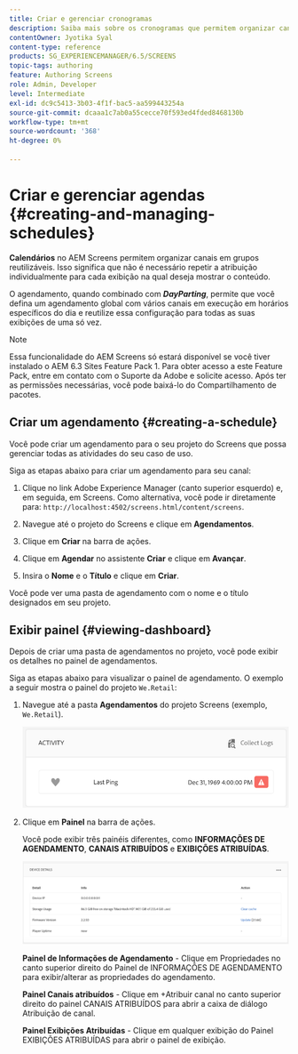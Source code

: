 ```yaml
---
title: Criar e gerenciar cronogramas
description: Saiba mais sobre os cronogramas que permitem organizar canais em grupos reutilizáveis para que você não precise repetir as atribuições individualmente.
contentOwner: Jyotika Syal
content-type: reference
products: SG_EXPERIENCEMANAGER/6.5/SCREENS
topic-tags: authoring
feature: Authoring Screens
role: Admin, Developer
level: Intermediate
exl-id: dc9c5413-3b03-4f1f-bac5-aa599443254a
source-git-commit: dcaaa1c7ab0a55cecce70f593ed4fded8468130b
workflow-type: tm+mt
source-wordcount: '368'
ht-degree: 0%

---
```


# Criar e gerenciar agendas {#creating-and-managing-schedules}

**Calendários** no AEM Screens permitem organizar canais em grupos reutilizáveis. Isso significa que não é necessário repetir a atribuição individualmente para cada exibição na qual deseja mostrar o conteúdo.

O agendamento, quando combinado com ***DayParting***, permite que você defina um agendamento global com vários canais em execução em horários específicos do dia e reutilize essa configuração para todas as suas exibições de uma só vez.

>[!NOTE]
>
>Essa funcionalidade do AEM Screens só estará disponível se você tiver instalado o AEM 6.3 Sites Feature Pack 1. Para obter acesso a este Feature Pack, entre em contato com o Suporte da Adobe e solicite acesso. Após ter as permissões necessárias, você pode baixá-lo do Compartilhamento de pacotes.

## Criar um agendamento {#creating-a-schedule}

Você pode criar um agendamento para o seu projeto do Screens que possa gerenciar todas as atividades do seu caso de uso.

Siga as etapas abaixo para criar um agendamento para seu canal:

1. Clique no link Adobe Experience Manager (canto superior esquerdo) e, em seguida, em Screens. Como alternativa, você pode ir diretamente para: `http://localhost:4502/screens.html/content/screens`.
1. Navegue até o projeto do Screens e clique em **Agendamentos**.
1. Clique em **Criar** na barra de ações.
1. Clique em **Agendar** no assistente **Criar** e clique em **Avançar**.

1. Insira o **Nome** e o **Título** e clique em **Criar**.

Você pode ver uma pasta de agendamento com o nome e o título designados em seu projeto.


## Exibir painel {#viewing-dashboard}

Depois de criar uma pasta de agendamentos no projeto, você pode exibir os detalhes no painel de agendamentos.

Siga as etapas abaixo para visualizar o painel de agendamento. O exemplo a seguir mostra o painel do projeto `We.Retail`:

1. Navegue até a pasta **Agendamentos** do projeto Screens (exemplo, `We.Retail`).

   ![chlimage_1](assets/chlimage_1.png)

1. Clique em **Painel** na barra de ações.

   Você pode exibir três painéis diferentes, como **INFORMAÇÕES DE AGENDAMENTO**, **CANAIS ATRIBUÍDOS** e **EXIBIÇÕES ATRIBUÍDAS**.

   ![chlimage_1-1](assets/chlimage_1-1.png)

   **Painel de Informações de Agendamento** - Clique em Propriedades no canto superior direito do Painel de INFORMAÇÕES DE AGENDAMENTO para exibir/alterar as propriedades do agendamento.

   **Painel Canais atribuídos** - Clique em +Atribuir canal no canto superior direito do painel CANAIS ATRIBUÍDOS para abrir a caixa de diálogo Atribuição de canal.

   **Painel Exibições Atribuídas** - Clique em qualquer exibição do Painel EXIBIÇÕES ATRIBUÍDAS para abrir o painel de exibição.
